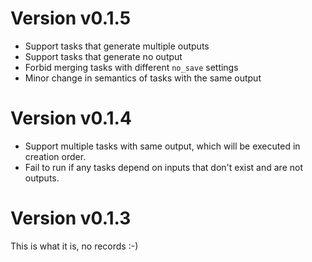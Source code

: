 # Version v0.1.5

* Support tasks that generate multiple outputs
* Support tasks that generate no output
* Forbid merging tasks with different `no_save` settings
* Minor change in semantics of tasks with the same output

# Version v0.1.4

* Support multiple tasks with same output, which will be executed in creation order.
* Fail to run if any tasks depend on inputs that don't exist and are not outputs.

# Version v0.1.3

This is what it is, no records :-)
